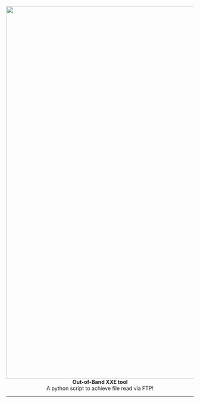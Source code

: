 <div align="center">
<img align="center" src="https://github.com/sxcurity/230-OOB/raw/master/logo.png" width="1000">
<br>
<b>Out-of-Band XXE tool</b>
<br/>
A python script to achieve file read via FTP!
<br/>
</div>
<hr/>
